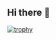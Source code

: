 ## Hi there 👋

[![trophy](https://github-profile-trophy.vercel.app/?username=Eirikalv1&theme=onedark&row=2&column=5&margin-w=15)](https://github.com/ryo-ma/github-profile-trophy)
